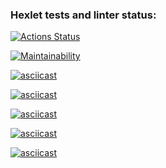 ### Hexlet tests and linter status:
[![Actions Status](https://github.com/Vladimir3110/python-project-49/actions/workflows/hexlet-check.yml/badge.svg)](https://github.com/Vladimir3110/python-project-49/actions)

[![Maintainability](https://api.codeclimate.com/v1/badges/9b8c24ec20c341173598/maintainability)](https://codeclimate.com/github/Vladimir3110/python-project-49/maintainability)


[![asciicast](https://asciinema.org/a/3kesNJM44jlddnAG2KW9RYswQ.svg)](https://asciinema.org/a/3kesNJM44jlddnAG2KW9RYswQ)


[![asciicast](https://asciinema.org/a/648175.svg)](https://asciinema.org/a/648175)

[![asciicast](https://asciinema.org/a/648494.svg)](https://asciinema.org/a/648494)

[![asciicast](https://asciinema.org/a/648681.svg)](https://asciinema.org/a/648681)

[![asciicast](https://asciinema.org/a/648821.svg)](https://asciinema.org/a/648821)
